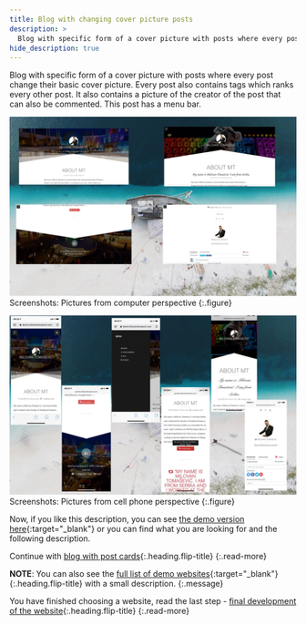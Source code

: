 ```yaml
---
title: Blog with changing cover picture posts
description: >
  Blog with specific form of a cover picture with posts where every post change their basic cover picture... by Milovan Tomašević
hide_description: true
---
```


Blog with specific form of a cover picture with posts where every post change their basic cover picture. Every post also contains tags which ranks every other post. It also contains a picture of the creator of the post that can also be commented. This post has a menu bar.

![](/assets/img/sites/demo2/screenshot-from-mac.jpg)
Screenshots: Pictures from computer perspective
{:.figure}

![](/assets/img/sites/demo2/screenshot-from-iphone.jpg)
Screenshots: Pictures from cell phone perspective
{:.figure}


Now, if you like this description, you can see [the demo version here][demo2]{:target="_blank"} or you can find what you are looking for and the following description.


Continue with [blog with post cards]{:.heading.flip-title}
{:.read-more}

**NOTE**: You can also see the [full list of demo websites]{:target="_blank"}{:.heading.flip-title} with a small description.
{:.message}


You have finished choosing a website, read the last step - [final development of the website]{:.heading.flip-title}
{:.read-more}

[demo2]: https://www.demo.milovantomasevic.com/demo2
[blog with post cards]: blog-with-post-cards.md
[full list of demo websites]: https://www.demo.milovantomasevic.com/
[final development of the website]: ../final-development-of-the-website.md